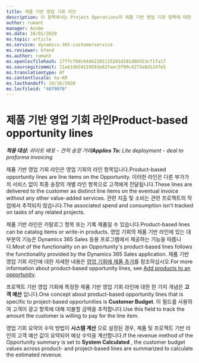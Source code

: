```yaml
---
title: 제품 기반 영업 기회 라인
description: 이 항목에서는 Project Operations의 제품 기반 영업 기회 항목에 대한 정보를 제공합니다.
author: rumant
manager: Annbe
ms.date: 10/01/2020
ms.topic: article
ms.service: dynamics-365-customerservice
ms.reviewer: kfend
ms.author: rumant
ms.openlocfilehash: 17ffcf8dc94d42102115281d281d6b553cf1fa17
ms.sourcegitcommit: 11a61db54119503e82faec5f99c4273e8d1247e5
ms.translationtype: HT
ms.contentlocale: ko-KR
ms.lasthandoff: 10/16/2020
ms.locfileid: "4079978"
---
```

# <a name="product-based-opportunity-lines"></a><span data-ttu-id="83854-103">제품 기반 영업 기회 라인</span><span class="sxs-lookup"><span data-stu-id="83854-103">Product-based opportunity lines</span></span>

<span data-ttu-id="83854-104">_**적용 대상:** 라이트 배포 - 견적 송장 거래_</span><span class="sxs-lookup"><span data-stu-id="83854-104">_**Applies To:** Lite deployment - deal to proforma invoicing_</span></span>

<span data-ttu-id="83854-105">제품 기반 영업 기회 라인은 영업 기회의 라인 항목입니다.</span><span class="sxs-lookup"><span data-stu-id="83854-105">Product-based opportunity lines are line items on the Opportunity.</span></span> <span data-ttu-id="83854-106">이러한 라인은 다른 부가가치 서비스 없이 최종 송장의 개별 라인 항목으로 고객에게 전달됩니다.</span><span class="sxs-lookup"><span data-stu-id="83854-106">These lines are delivered to the customer as distinct line items on the eventual invoice without any other value-added services.</span></span> <span data-ttu-id="83854-107">관련 지출 및 소비는 관련 프로젝트의 작업에서 추적되지 않습니다.</span><span class="sxs-lookup"><span data-stu-id="83854-107">The associated spend and consumption isn't tracked on tasks of any related projects.</span></span>

<span data-ttu-id="83854-108">제품 기반 라인은 카탈로그 항목 또는 기록 제품일 수 있습니다.</span><span class="sxs-lookup"><span data-stu-id="83854-108">Product-based lines can be catalog items or write-in products.</span></span> <span data-ttu-id="83854-109">영업 기회의 제품 기반 라인에 있는 대부분의 기능은 Dynamics 365 Sales 응용 프로그램에서 제공하는 기능을 따릅니다.</span><span class="sxs-lookup"><span data-stu-id="83854-109">Most of the functionality on an Opportunity's product-based lines follows the functionality provided by the Dynamics 365 Sales application.</span></span> <span data-ttu-id="83854-110">제품 기반 영업 기회 라인에 대한 자세한 내용은 [영업 기회에 제품 추가](https://docs.microsoft.com/dynamics365/sales-enterprise/add-products-opportunity)를 참조하십시오.</span><span class="sxs-lookup"><span data-stu-id="83854-110">For more information about product-based opportunity lines, see [Add products to an opportunity](https://docs.microsoft.com/dynamics365/sales-enterprise/add-products-opportunity).</span></span>

<span data-ttu-id="83854-111">프로젝트 기반 영업 기회에 특정한 제품 기반 영업 기회 라인에 대한 한 가지 개념은 **고객 예산** 입니다.</span><span class="sxs-lookup"><span data-stu-id="83854-111">One concept about product-based opportunity lines that is specific to project-based opportunities is **Customer Budget**.</span></span> <span data-ttu-id="83854-112">이 필드를 사용하여 고객이 광고 항목에 대해 지불할 금액을 추적합니다.</span><span class="sxs-lookup"><span data-stu-id="83854-112">Use this field to track the amount the customer is willing to pay for the line item.</span></span>

<span data-ttu-id="83854-113">영업 기회 요약의 수익 방법이 **시스템 계산** 으로 설정된 경우, 제품 및 프로젝트 기반 라인의 고객 예산 값이 요약되어 예상 수익을 계산합니다.</span><span class="sxs-lookup"><span data-stu-id="83854-113">If the revenue method of the Opportunity summary is set to **System Calculated** , the customer budget values across product- and project-based lines are summarized to calculate the estimated revenue.</span></span>

